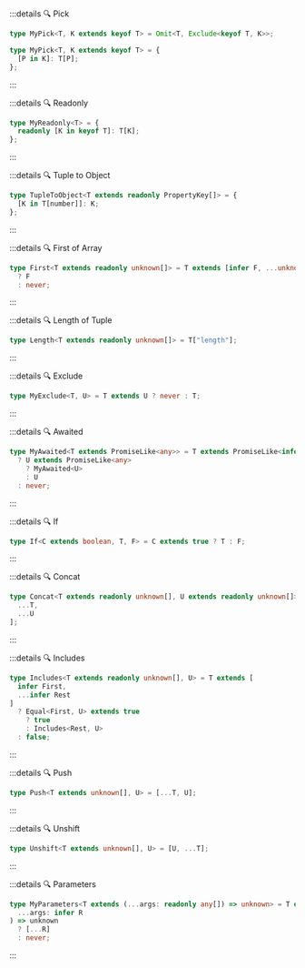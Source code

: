 :::details 🔍 Pick

```TypeScript
type MyPick<T, K extends keyof T> = Omit<T, Exclude<keyof T, K>>;

type MyPick<T, K extends keyof T> = {
  [P in K]: T[P];
};
```

:::

:::details 🔍 Readonly

```TypeScript
type MyReadonly<T> = {
  readonly [K in keyof T]: T[K];
};
```

:::

:::details 🔍 Tuple to Object

```TypeScript
type TupleToObject<T extends readonly PropertyKey[]> = {
  [K in T[number]]: K;
};
```

:::

:::details 🔍 First of Array

```TypeScript
type First<T extends readonly unknown[]> = T extends [infer F, ...unknown[]]
  ? F
  : never;
```

:::

:::details 🔍 Length of Tuple

```TypeScript :no-line-numbers
type Length<T extends readonly unknown[]> = T["length"];
```

:::

:::details 🔍 Exclude

```TypeScript :no-line-numbers
type MyExclude<T, U> = T extends U ? never : T;
```

:::

:::details 🔍 Awaited

```TypeScript
type MyAwaited<T extends PromiseLike<any>> = T extends PromiseLike<infer U>
  ? U extends PromiseLike<any>
    ? MyAwaited<U>
    : U
  : never;
```

:::

:::details 🔍 If

```TypeScript :no-line-numbers
type If<C extends boolean, T, F> = C extends true ? T : F;
```

:::

:::details 🔍 Concat

```TypeScript
type Concat<T extends readonly unknown[], U extends readonly unknown[]> = [
  ...T,
  ...U
];
```

:::

:::details 🔍 Includes

```TypeScript
type Includes<T extends readonly unknown[], U> = T extends [
  infer First,
  ...infer Rest
]
  ? Equal<First, U> extends true
    ? true
    : Includes<Rest, U>
  : false;
```

:::

:::details 🔍 Push

```TypeScript :no-line-numbers
type Push<T extends unknown[], U> = [...T, U];
```

:::

:::details 🔍 Unshift

```TypeScript :no-line-numbers
type Unshift<T extends unknown[], U> = [U, ...T];
```

:::

:::details 🔍 Parameters

```TypeScript
type MyParameters<T extends (...args: readonly any[]) => unknown> = T extends (
  ...args: infer R
) => unknown
  ? [...R]
  : never;
```

:::
